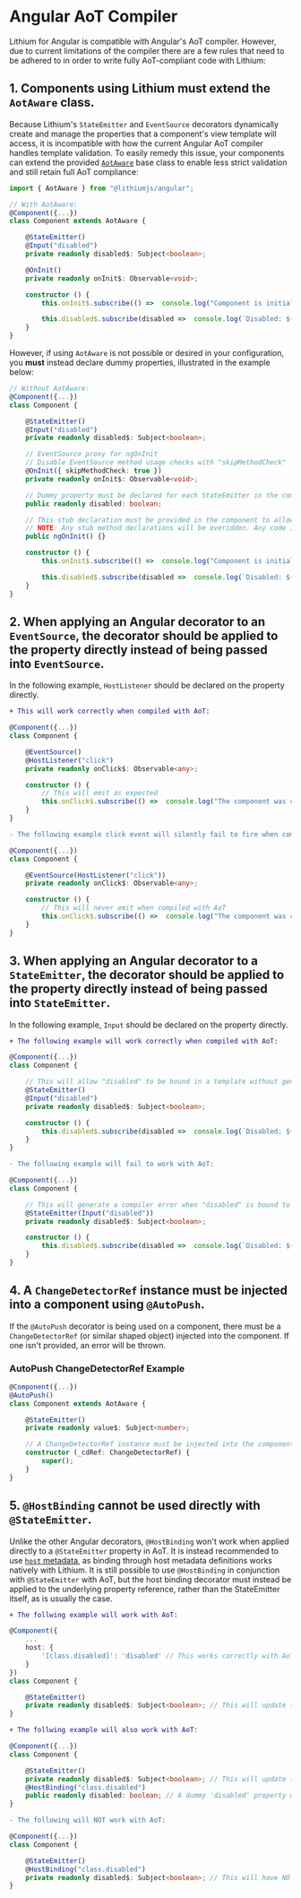 # Angular AoT Compiler

Lithium for Angular is compatible with Angular's AoT compiler. However, due to current limitations of the compiler there are a few rules that need to be adhered to in order to write fully AoT-compliant code with Lithium:

## **1. Components using Lithium must extend the ```AotAware``` class.**

Because Lithium's ```StateEmitter``` and ```EventSource``` decorators dynamically create and manage the properties that a component's view template will access, it is incompatible with how the current Angular AoT compiler handles template validation. To easily remedy this issue, your components can extend the provided [```AotAware```](/docs/api-reference.md#aotaware) base class to enable less strict validation and still retain full AoT compliance:

```ts
import { AotAware } from "@lithiumjs/angular";

// With AotAware:
@Component({...})
class Component extends AotAware {

    @StateEmitter()
    @Input("disabled")
    private readonly disabled$: Subject<boolean>;

    @OnInit()
    private readonly onInit$: Observable<void>;

    constructor () {
        this.onInit$.subscribe(() =>  console.log("Component is initialized."));

        this.disabled$.subscribe(disabled =>  console.log(`Disabled: ${disabled}`));
    }
}
```


However, if using ```AotAware``` is not possible or desired in your configuration, you **must** instead declare dummy properties, illustrated in the example below:

```ts
// Without AotAware:
@Component({...})
class Component {

    @StateEmitter()
    @Input("disabled")
    private readonly disabled$: Subject<boolean>;

    // EventSource proxy for ngOnInit
    // Disable EventSource method usage checks with "skipMethodCheck"
    @OnInit({ skipMethodCheck: true })
    private readonly onInit$: Observable<void>;

    // Dummy property must be declared for each StateEmitter in the component if not extending `AotAware`.
    public readonly disabled: boolean;

    // This stub declaration must be provided in the component to allow onInit$ to fire in AoT mode if not extending `AotAware`.
    // NOTE: Any stub method declarations will be overidden. Any code inside this declaration will not be executed.
    public ngOnInit() {}

    constructor () {
        this.onInit$.subscribe(() =>  console.log("Component is initialized."));

        this.disabled$.subscribe(disabled =>  console.log(`Disabled: ${disabled}`));
    }
}
```

## **2. When applying an Angular decorator to an ```EventSource```, the decorator should be applied to the property directly instead of being passed into ```EventSource```.**

In the following example, ```HostListener``` should be declared on the property directly.

```diff
+ This will work correctly when compiled with AoT:
```

```ts
@Component({...})
class Component {

    @EventSource()
    @HostListener("click")
    private readonly onClick$: Observable<any>;

    constructor () {
        // This will emit as expected
        this.onClick$.subscribe(() =>  console.log("The component was clicked."));
    }
}
```

```diff
- The following example click event will silently fail to fire when compiled with AoT:
```

```ts
@Component({...})
class Component {

    @EventSource(HostListener("click"))
    private readonly onClick$: Observable<any>;

    constructor () {
        // This will never emit when compiled with AoT
        this.onClick$.subscribe(() =>  console.log("The component was clicked."));
    }
}
```

## **3. When applying an Angular decorator to a ```StateEmitter```, the decorator should be applied to the property directly instead of being passed into ```StateEmitter```.**

In the following example, ```Input``` should be declared on the property directly.

```diff
+ The following example will work correctly when compiled with AoT:
```

```ts
@Component({...})
class Component {

    // This will allow "disabled" to be bound in a template without generating a compiler error
    @StateEmitter()
    @Input("disabled")
    private readonly disabled$: Subject<boolean>;

    constructor () {
        this.disabled$.subscribe(disabled =>  console.log(`Disabled: ${disabled}`));
    }
}
```

```diff
- The following example will fail to work with AoT:
```

```ts
@Component({...})
class Component {

    // This will generate a compiler error when "disabled" is bound to in a template.
    @StateEmitter(Input("disabled"))
    private readonly disabled$: Subject<boolean>;

    constructor () {
        this.disabled$.subscribe(disabled =>  console.log(`Disabled: ${disabled}`));
    }
}
```

## **4. A ```ChangeDetectorRef``` instance must be injected into a component using ```@AutoPush```.**

If the ```@AutoPush``` decorator is being used on a component, there must be a ```ChangeDetectorRef``` (or similar shaped object) injected into the component. If one isn't provided, an error will be thrown.

### AutoPush ChangeDetectorRef Example

```ts
@Component({...})
@AutoPush()
class Component extends AotAware {

    @StateEmitter()
    private readonly value$: Subject<number>;

    // A ChangeDetectorRef instance must be injected into the component, even if it's not used
    constructor (_cdRef: ChangeDetectorRef) {
        super();
    }
}
```

## **5. ```@HostBinding``` cannot be used directly with ```@StateEmitter```.**

Unlike the other Angular decorators, ```@HostBinding``` won't work when applied directly to a ```@StateEmitter``` property in AoT. It is instead recommended to use [```host``` metadata](https://angular.io/guide/styleguide#style-06-03), as binding through host metadata definitions works natively with Lithium. It is still possible to use ```@HostBinding``` in conjunction with ```@StateEmitter``` with AoT, but the host binding decorator must instead be applied to the underlying property reference, rather than the StateEmitter itself, as is usually the case.

```diff
+ The follwing example will work with AoT:
```

```ts
@Component({
    ...
    host: {
        '[class.disabled]': 'disabled' // This works correctly with AoT
    }
})
class Component {

    @StateEmitter()
    private readonly disabled$: Subject<boolean>; // This will update the host metadata above
}
```

```diff
+ The follwing example will also work with AoT:
```

```ts
@Component({...})
class Component {

    @StateEmitter()
    private readonly disabled$: Subject<boolean>; // This will update the host binding below
    @HostBinding("class.disabled")
    public readonly disabled: boolean; // A dummy 'disabled' property must be declared to attach the host binding to
}
```

```diff
- The following will NOT work with AoT:
```

```ts
@Component({...})
class Component {

    @StateEmitter()
    @HostBinding("class.disabled")
    private readonly disabled$: Subject<boolean>; // This will have NO effect on the host binding!
}
```
